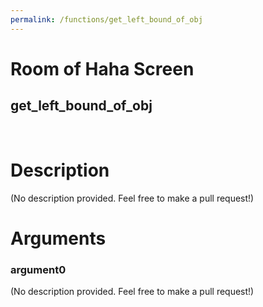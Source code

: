 ```yaml
---
permalink: /functions/get_left_bound_of_obj
---
```

# Room of Haha Screen  
## get_left_bound_of_obj  
&nbsp;  
# Description  
(No description provided. Feel free to make a pull request!) 
&nbsp;  
# Arguments
### argument0
(No description provided. Feel free to make a pull request!)
&nbsp;  


